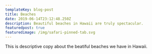 ```yaml
---
templateKey: blog-post
title: Beaches
date: 2019-06-14T23:12:48.250Z
description: Beautiful beaches in Hawaii are truly spectacular.
featuredpost: true
featuredimage: /img/safari-pinned-tab.svg
---
```

This is descriptive copy about the beatiful beaches we have in Hawaii.
